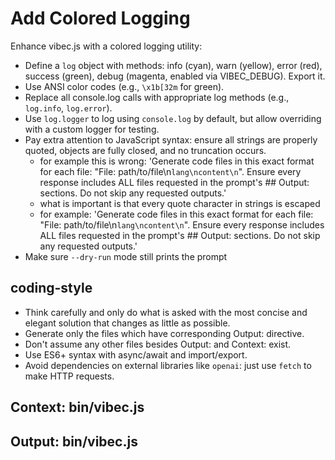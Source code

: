 # Add Colored Logging

Enhance vibec.js with a colored logging utility:
- Define a `log` object with methods: info (cyan), warn (yellow), error (red), success (green), debug (magenta, enabled via VIBEC_DEBUG). Export it.
- Use ANSI color codes (e.g., `\x1b[32m` for green).
- Replace all console.log calls with appropriate log methods (e.g., `log.info`, `log.error`).
- Use `log.logger` to log using `console.log` by default, but allow overriding with a custom logger for testing.
- Pay extra attention to JavaScript syntax: ensure all strings are properly quoted, objects are fully closed, and no truncation occurs.
    - for example this is wrong: 'Generate code files in this exact format for each file: "File: path/to/file\n```lang\ncontent\n```". Ensure every response includes ALL files requested in the prompt's ## Output: sections. Do not skip any requested outputs.'
    - what is important is that every quote character in strings is escaped
    - for example: 'Generate code files in this exact format for each file: "File: path/to/file\n```lang\ncontent\n```". Ensure every response includes ALL files requested in the prompt\'s ## Output: sections. Do not skip any requested outputs.'
- Make sure `--dry-run` mode still prints the prompt

## coding-style
- Think carefully and only do what is asked with the most concise and elegant solution that changes as little as possible.
- Generate only the files which have corresponding Output: directive. 
- Don't assume any other files besides Output: and Context: exist.
- Use ES6+ syntax with async/await and import/export.
- Avoid dependencies on external libraries like `openai`: just use `fetch` to make HTTP requests.

## Context: bin/vibec.js
## Output: bin/vibec.js
